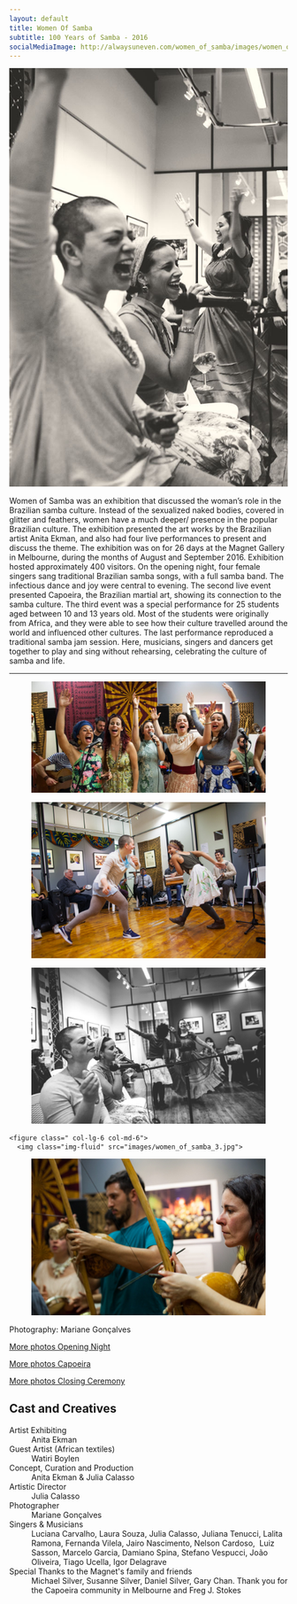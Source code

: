 ```yaml
---
layout: default
title: Women Of Samba
subtitle: 100 Years of Samba - 2016
socialMediaImage: http://alwaysuneven.com/women_of_samba/images/women_of_samba_2.jpg
---
```


<img class="img-fluid float-right ml-3 mb-3" src="images/women_of_samba_side.jpg" />
  
<span class="display-4">W</span>omen of Samba was an exhibition that discussed the woman’s role in the Brazilian samba culture. Instead of the sexualized naked bodies, covered in glitter and feathers, women have a much deeper/ presence in the popular Brazilian culture. 
The exhibition presented the art works by the Brazilian artist Anita Ekman, and also had four live performances to present and discuss the theme. The exhibition was on for 26 days at the Magnet Gallery in Melbourne, during the months of August and September 2016. Exhibition hosted approximately 400 visitors. 
On the opening night, four female singers sang traditional Brazilian samba songs, with a full samba band. The infectious dance and joy were central to evening. 
The second live event presented Capoeira, the Brazilian martial art, showing its connection to the samba culture.
The third event was a special performance for 25 students aged between 10 and 13 years old. Most of the students were originally from Africa, and they were able to see how their culture travelled around the world and influenced other cultures. 
The last performance reproduced a traditional samba jam session. Here, musicians, singers and dancers get together to play and sing without rehearsing, celebrating the culture of samba and life.

----


<div class="row">
  <figure class=" col-lg-12 col-md-12">
      <img class="img-fluid w-100" src="images/women.jpg">
  </figure>
  <figure class=" col-lg-6 col-md-6">
      <img class="img-fluid" src="images/women_of_samba_1.jpg">
  </figure>
  <figure class=" col-lg-6 col-md-6">
      <img class="img-fluid" src="images/women_of_samba_2.jpg">
  </figure>

    <figure class=" col-lg-6 col-md-6">
      <img class="img-fluid" src="images/women_of_samba_3.jpg">
  </figure>
  <figure class=" col-lg-6 col-md-6">
      <img class="img-fluid" src="images/women_of_samba_4.jpg">
  </figure>
  <div class="col-12">
    <p class="lead">
      Photography: Mariane Gonçalves 
    </p>
  </div>
</div>

[More photos Opening Night](https://www.facebook.com/pg/alwaysuneven/photos/?tab=album&album_id=446216882789582)

[More photos Capoeira](https://www.facebook.com/pg/alwaysuneven/photos/?tab=album&album_id=446234429454494)

[More photos Closing Ceremony](https://www.facebook.com/pg/alwaysuneven/photos/?tab=album&album_id=446275182783752)

## Cast and Creatives

<dl class="row">
  <dt class="col-6">Artist Exhibiting</dt>
  <dd class="col-6">Anita Ekman</dd>

  <dt class="col-6">Guest Artist (African textiles)</dt>
  <dd class="col-6">Watiri Boylen<dd>

  <dt class="col-6">Concept, Curation and Production</dt>
  <dd class="col-6">Anita Ekman &amp; Julia Calasso <dd>    
  
  <dt class="col-6">Artistic Director</dt>
  <dd class="col-6">Julia Calasso <dd>    

  <dt class="col-6">Photographer</dt>
  <dd class="col-6">Mariane Gonçalves<dd>    

  <dt class="col-6">Singers &amp; Musicians</dt>
  <dd class="col-6">Luciana Carvalho, Laura Souza, Julia Calasso, Juliana Tenucci, Lalita Ramona, Fernanda Vilela, Jairo
Nascimento, Nelson Cardoso,  Luiz Sasson, Marcelo Garcia, Damiano Spina, Stefano Vespucci, João
Oliveira, Tiago Ucella, Igor Delagrave<dd>  

  <dt class="col-6">Special Thanks to the Magnet&#39;s family and friends </dt>
  <dd class="col-6">Michael Silver, Susanne Silver, Daniel Silver, Gary
Chan. Thank you for the Capoeira community in Melbourne and Freg J. Stokes<dd> 
<dl>  
